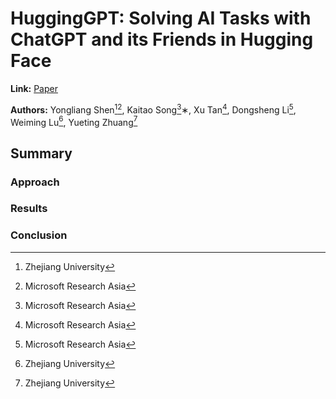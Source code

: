 # HuggingGPT: Solving AI Tasks with ChatGPT and its Friends in Hugging Face

**Link:** [Paper](https://arxiv.org/abs/2303.17580)

**Authors:** Yongliang Shen[^1][^2], Kaitao Song[^2]∗, Xu Tan[^2], Dongsheng Li[^2], Weiming Lu[^1], Yueting Zhuang[^1]

[^1]: Zhejiang University
[^2]: Microsoft Research Asia

## Summary

### Approach

### Results

### Conclusion

